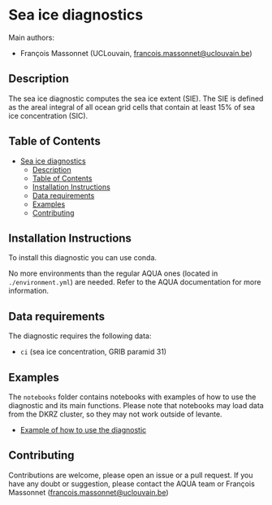 # Sea ice diagnostics

Main authors: 
- François Massonnet (UCLouvain, francois.massonnet@uclouvain.be)

## Description

The sea ice diagnostic computes the sea ice extent (SIE).
The SIE is defined as the areal integral of all ocean grid cells that contain at least 15% of sea ice concentration (SIC).

## Table of Contents

- [Sea ice diagnostics](#sea-ice-diagnostics)
  - [Description](#description)
  - [Table of Contents](#table-of-contents)
  - [Installation Instructions](#installation-instructions)
  - [Data requirements](#data-requirements)
  - [Examples](#examples)
  - [Contributing](#contributing)

## Installation Instructions

To install this diagnostic you can use conda.

No more environments than the regular AQUA ones (located in `./environment.yml`) are needed.
Refer to the AQUA documentation for more information.

## Data requirements

The diagnostic requires the following data:
- `ci` (sea ice concentration, GRIB paramid 31)

## Examples

The `notebooks` folder contains notebooks with examples of how to use the diagnostic and its main functions.
Please note that notebooks may load data from the DKRZ cluster, so they may not work outside of levante.

- [Example of how to use the diagnostic](https://github.com/oloapinivad/AQUA/blob/main/diagnostics/seaice/notebooks/seaice.ipynb)

## Contributing

Contributions are welcome, please open an issue or a pull request. 
If you have any doubt or suggestion, please contact the AQUA team or François Massonnet (francois.massonnet@uclouvain.be)
